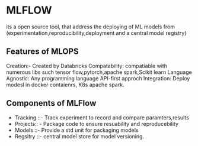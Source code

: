 # MLFLOW
its a open source tool, that address the deploying of ML models from (experimentation,reproducibility,deployment and a central model registry)
## Features of MLOPS
Creation:- Created by Databricks
Compatability: compatiable  with numerous libs such tensor flow,pytorch,apache spark,Scikit learn
Language Agnostic: Any programming language API-first approch
Integration: Deploy modesl in docker contaienrs, K8s apache spark.

## Components of MLFlow
-  Tracking ::- Track experiment to record and compare paramters,results
-  Projects:: - Package code to ensure resuability and reproducebility
-  Models ::- Provide a std unit for packaging models
-  Regsitry ::- central model store for model versioning.

